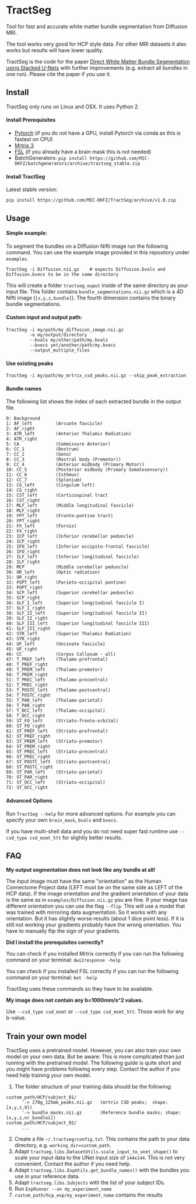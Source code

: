 # TractSeg
 
Tool for fast and accurate white matter bundle segmentation from Diffusion MRI.

The tool works very good for HCP style data. For other MRI datasets it also works but results 
will have lower quality.

TractSeg is the code for the paper [Direct White Matter Bundle Segmentation using Stacked U-Nets](https://arxiv.org/abs/1703.02036) 
with further improvements (e.g. extract all bundles in one run). Please cite the paper if you use it. 


## Install
TractSeg only runs on Linux and OSX. It uses Python 2.

#### Install Prerequisites
* [Pytorch](http://pytorch.org/) (if you do not have a GPU, install Pytorch via conda as this is fastest on CPU)
* [Mrtrix 3](http://mrtrix.readthedocs.io/en/latest/installation/linux_install.html)
* [FSL](https://fsl.fmrib.ox.ac.uk/fsl/fslwiki/FslInstallation) (if you already have a brain mask this is not needed)
* BatchGenerators: `pip install https://github.com/MIC-DKFZ/batchgenerators/archive/tractseg_stable.zip`

#### Install TractSeg
Latest stable version:
```
pip install https://github.com/MIC-DKFZ/TractSeg/archive/v1.0.zip
```

## Usage

#### Simple example:
To segment the bundles on a Diffusion Nifti image run the following command. 
You can use the example image provided in this repository under `examples`.  
```
TractSeg -i Diffusion.nii.gz    # expects Diffusion.bvals and Diffusion.bvecs to be in the same directory
```
This will create a folder `tractseg_ouput` inside of the same directory as your input file. 
This folder contains `bundle_segmentations.nii.gz` which is a 4D Nifti image (`[x,y,z,bundle]`). 
The fourth dimension contains the binary bundle segmentations. 

#### Custom input and output path:
```
TractSeg -i my/path/my_diffusion_image.nii.gz
         -o my/output/directory
         --bvals my/other/path/my.bvals
         --bvecs yet/another/path/my.bvecs
         --output_multiple_files
```

#### Use existing peaks
```
TractSeg -i my/path/my_mrtrix_csd_peaks.nii.gz --skip_peak_extraction
```

#### Bundle names
The following list shows the index of 
each extracted bundle in the output file.
```
0: Background
1: AF_left         (Arcuate fascicle)
2: AF_right
3: ATR_left        (Anterior Thalamic Radiation)
4: ATR_right
5: CA              (Commissure Anterior)
6: CC_1            (Rostrum)
7: CC_2            (Genu)
8: CC_3            (Rostral body (Premotor))
9: CC_4            (Anterior midbody (Primary Motor))
10: CC_5           (Posterior midbody (Primary Somatosensory))
11: CC_6           (Isthmus)
12: CC_7           (Splenium)
13: CG_left        (Cingulum left)
14: CG_right   
15: CST_left       (Corticospinal tract
16: CST_right 
17: MLF_left       (Middle longitudinal fascicle)
18: MLF_right
19: FPT_left       (Fronto-pontine tract)
20: FPT_right 
21: FX_left        (Fornix)
22: FX_right
23: ICP_left       (Inferior cerebellar peduncle)
24: ICP_right 
25: IFO_left       (Inferior occipito-frontal fascicle) 
26: IFO_right
27: ILF_left       (Inferior longitudinal fascicle) 
28: ILF_right 
29: MCP            (Middle cerebellar peduncle)
30: OR_left        (Optic radiation) 
31: OR_right
32: POPT_left      (Parieto‐occipital pontine)
33: POPT_right 
34: SCP_left       (Superior cerebellar peduncle)
35: SCP_right 
36: SLF_I_left     (Superior longitudinal fascicle I)
37: SLF_I_right 
38: SLF_II_left    (Superior longitudinal fascicle II)
39: SLF_II_right
40: SLF_III_left   (Superior longitudinal fascicle III)
41: SLF_III_right 
42: STR_left       (Superior Thalamic Radiation)
43: STR_right 
44: UF_left        (Uncinate fascicle) 
45: UF_right 
46: CC             (Corpus Callosum - all)
47: T_PREF_left    (Thalamo-prefrontal)
48: T_PREF_right 
49: T_PREM_left    (Thalamo-premotor)
50: T_PREM_right 
51: T_PREC_left    (Thalamo-precentral)
52: T_PREC_right 
53: T_POSTC_left   (Thalamo-postcentral)
54: T_POSTC_right 
55: T_PAR_left     (Thalamo-parietal)
56: T_PAR_right 
57: T_OCC_left     (Thalamo-occipital)
58: T_OCC_right 
59: ST_FO_left     (Striato-fronto-orbital)
60: ST_FO_right 
61: ST_PREF_left   (Striato-prefrontal)
62: ST_PREF_right 
63: ST_PREM_left   (Striato-premotor)
64: ST_PREM_right 
65: ST_PREC_left   (Striato-precentral)
66: ST_PREC_right 
67: ST_POSTC_left  (Striato-postcentral)
68: ST_POSTC_right
69: ST_PAR_left    (Striato-parietal)
70: ST_PAR_right 
71: ST_OCC_left    (Striato-occipital)
72: ST_OCC_right
```


#### Advanced Options
Run `TractSeg --help` for more advanced options. For example you can specify your own `brain_mask`,
`bvals` and `bvecs`.

If you have multi-shell data and you do not need super fast runtime use `--csd_type csd_msmt_5tt` for slightly better results.


## FAQ
**My output segmentation does not look like any bundle at all!**

The input image must have the same "orientation" as the Human Connectome Project data (LEFT must be 
on the same side as LEFT of the HCP data). If the image 
orientation and the gradient orientation of your data is the same as in `examples/Diffusion.nii.gz`
you are fine. If your image has different orientation you can use the flag `--flip`. This will use a 
model that was trained with mirroring data augmentation. So it works with any orientation. 
But it has slightly worse results (about 1 dice point less).
If it is still not working your gradients probably have the wrong orientation. You have to manually 
flip the sign of your gradients. 


**Did I install the prerequisites correctly?**

You can check if you installed Mrtrix correctly if you can run the following command on your terminal:
`dwi2response -help`

You can check if you installed FSL correctly if you can run the following command on your terminal: 
`bet -help`

TractSeg uses these commands so they have to be available.

**My image does not contain any b=1000mm/s^2 values.**

Use `--csd_type csd_msmt` or `--csd_type csd_msmt_5tt`. Those work for any b-value.


## Train your own model
TractSeg uses a pretrained model. However, you can also train your own model on your own data.
But be aware: This is more complicated than just running with the pretrained model. The following 
guide is quite short and you might have problems following every step. Contact the author if
you need help training your own model.

1. The folder structure of your training data should be the following:
```
custom_path/HCP/subject_01/
      '-> 270g_125mm_peaks.nii.gz   (mrtrix CSD peaks;  shape: [x,y,z,9])
      '-> bundle_masks.nii.gz       (Reference bundle masks; shape: [x,y,z,nr_bundles])
custom_path/HCP/subject_02/
      ...
```
2. Create a file `~/.tractseg/config.txt`. This contains the path to your data directory, e.g.
`working_dir=custom_path`.
3. Adapt `tractseg.libs.DatasetUtils.scale_input_to_unet_shape()` to scale your input data to the 
UNet input size of `144x144`. This is not very convenient. Contact the author if you need help.
4. Adapt `tractseg.libs.ExpUtils.get_bundle_names()` with the bundles you use in your reference data.
4. Adapt `tractseg.libs.Subjects` with the list of your subject IDs.
5. Run `ExpRunner --en my_experiment_name` 
6. `custom_path/hcp_exp/my_experiment_name` contains the results

